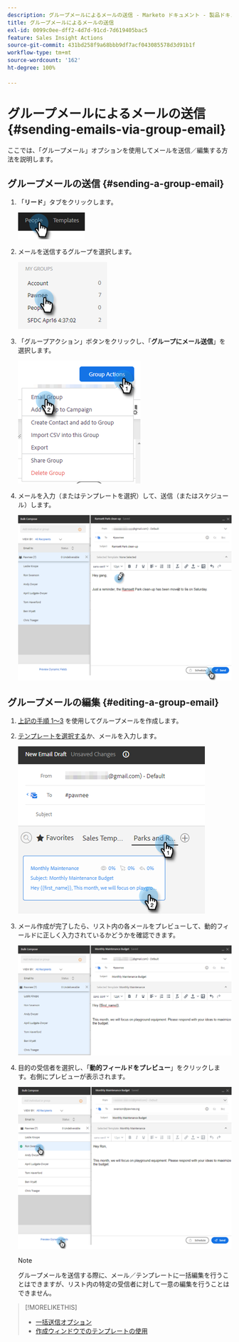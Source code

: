```yaml
---
description: グループメールによるメールの送信 - Marketo ドキュメント - 製品ドキュメント
title: グループメールによるメールの送信
exl-id: 0099c0ee-dff2-4d7d-91cd-7d619405bac5
feature: Sales Insight Actions
source-git-commit: 431bd258f9a68bbb9df7acf043085578d3d91b1f
workflow-type: tm+mt
source-wordcount: '162'
ht-degree: 100%

---
```


# グループメールによるメールの送信 {#sending-emails-via-group-email}

ここでは、「グループメール」オプションを使用してメールを送信／編集する方法を説明します。

## グループメールの送信 {#sending-a-group-email}

1. 「**リード**」タブをクリックします。

   ![](assets/sending-emails-via-group-email-1.png)

1. メールを送信するグループを選択します。

   ![](assets/sending-emails-via-group-email-2.png)

1. 「グループアクション」ボタンをクリックし、「**グループにメール送信**」を選択します。

   ![](assets/sending-emails-via-group-email-3.png)

1. メールを入力（またはテンプレートを選択）して、送信（またはスケジュール）します。

   ![](assets/sending-emails-via-group-email-4.png)

## グループメールの編集 {#editing-a-group-email}

1. [上記の手順 1～3](#sending-a-group-email) を使用してグループメールを作成します。

1. [テンプレートを選択する](/help/marketo/product-docs/marketo-sales-insight/actions/email/using-the-compose-window/using-a-template-in-the-compose-window.md)か、メールを入力します。

   ![](assets/sending-emails-via-group-email-5.png)

1. メール作成が完了したら、リスト内の各メールをプレビューして、動的フィールドに正しく入力されているかどうかを確認できます。

   ![](assets/sending-emails-via-group-email-6.png)

1. 目的の受信者を選択し、「**動的フィールドをプレビュー**」をクリックします。右側にプレビューが表示されます。

   ![](assets/sending-emails-via-group-email-7.png)

   >[!NOTE]
   >
   >グループメールを送信する際に、メール／テンプレートに一括編集を行うことはできますが、リスト内の特定の受信者に対して一意の編集を行うことはできません。

>[!MORELIKETHIS]
>
>* [一括送信オプション](/help/marketo/product-docs/marketo-sales-insight/actions/email/using-the-compose-window/bulk-emailing-options.md)
>* [作成ウィンドウでのテンプレートの使用](/help/marketo/product-docs/marketo-sales-insight/actions/email/using-the-compose-window/using-a-template-in-the-compose-window.md)
